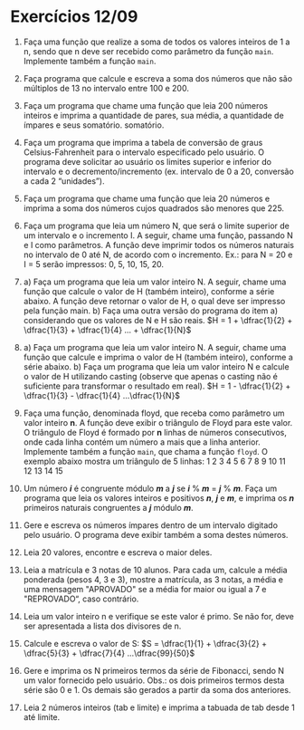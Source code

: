 # Exercícios 12/09

1. Faça uma função que realize a soma de todos os valores inteiros de 1 a n, sendo que n deve ser recebido como parâmetro da função ```main```. Implemente também a função ```main```.
   
2. Faça programa que calcule e escreva a soma dos números que não são múltiplos de 13 no intervalo entre 100 e 200.
   
3. Faça um programa que chame uma função que leia 200 números inteiros e imprima a quantidade de pares, sua média, a quantidade de ímpares e seus somatório. somatório.
   
4. Faça um programa que imprima a tabela de conversão de graus Celsius-Fahrenheit para o intervalo especificado pelo usuário. O programa deve solicitar ao usuário os limites superior e inferior do intervalo e o decremento/incremento (ex. intervalo de 0 a 20, conversão a cada 2 “unidades”).
   
5. Faça um programa que chame uma função que leia 20 números e imprima a soma dos números cujos quadrados são menores que 225.
   
6. Faça um programa que leia um número N, que será o limite superior de um intervalo e o incremento I. A seguir, chame uma função, passando N e I como parâmetros. A função deve imprimir todos os números naturais no intervalo de 0 até N, de acordo com o incremento. Ex.: para N = 20 e I = 5 serão impressos: 0, 5, 10, 15, 20.
   
7. 
    a) Faça um programa que leia um valor inteiro N. A seguir, chame uma função
    que calcule o valor de H (também inteiro), conforme a série abaixo. A função
    deve retornar o valor de H, o qual deve ser impresso pela função main.
    b) Faça uma outra versão do programa do item a) considerando que os
    valores de N e H são reais. 
    $H = 1 + \dfrac{1}{2} + \dfrac{1}{3} + \dfrac{1}{4} ... + \dfrac{1}{N}$

8. 
   a) Faça um programa que leia um valor inteiro N. A seguir, chame uma função que calcule e imprima o valor de H (também inteiro), conforme a série abaixo.
    b) Faça um programa que leia um valor inteiro N e calcule o valor de H utilizando casting (observe que apenas o casting não é suficiente para transformar o resultado em real). 
    $H = 1 - \dfrac{1}{2} + \dfrac{1}{3} - \dfrac{1}{4} ...\dfrac{1}{N}$

9. Faça uma função, denominada floyd, que receba como parâmetro um valor inteiro **n**. A função deve exibir o triângulo de Floyd para este valor. O triângulo de Floyd é formado por **n** linhas de números consecutivos, onde cada linha contém um número a mais que a linha anterior. Implemente também a função ```main```, que chama a função ```floyd```. O exemplo abaixo mostra um triângulo de 5 linhas:
    1
    2 3
    4 5 6
    7 8 9 10
    11 12 13 14 15

10. Um número ***i*** é congruente módulo ***m*** a ***j*** se ***i*** % ***m*** = ***j*** % ***m***. Faça um programa que leia os valores inteiros e positivos ***n***, ***j*** e ***m***, e imprima os ***n*** primeiros naturais congruentes a ***j*** módulo ***m***. 
    
11. Gere e escreva os números ímpares dentro de um intervalo digitado pelo usuário. O programa deve exibir também a soma destes números.
    
12. Leia 20 valores, encontre e escreva o maior deles.
    
13. Leia a matrícula e 3 notas de 10 alunos. Para cada um, calcule a média ponderada (pesos 4, 3 e 3), mostre a matrícula, as 3 notas, a média e uma mensagem "APROVADO" se a média for maior ou igual a 7 e "REPROVADO“, caso contrário.
    
14. Leia um valor inteiro n e verifique se este valor é primo. Se não for, deve ser apresentada a lista dos divisores de n.

15. Calcule e escreva o valor de S:
    $S = \dfrac{1}{1} + \dfrac{3}{2} + \dfrac{5}{3} + \dfrac{7}{4} ...\dfrac{99}{50}$

16. Gere e imprima os N primeiros termos da série de Fibonacci, sendo N um valor fornecido pelo usuário. Obs.: os dois primeiros termos desta série são 0 e 1. Os demais são gerados a partir da soma dos anteriores.

17. Leia 2 números inteiros (tab e limite) e imprima a tabuada de tab desde 1 até limite. 